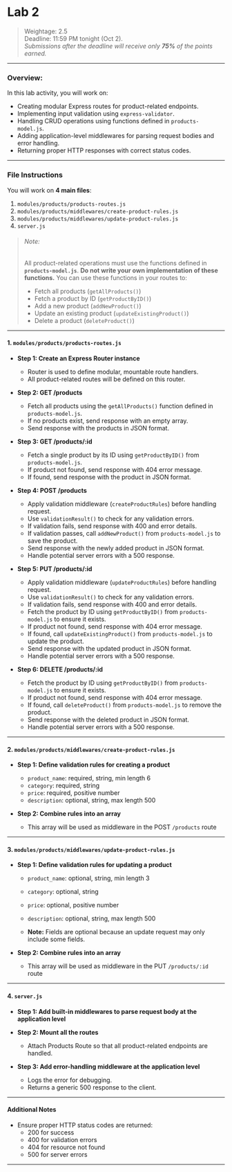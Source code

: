 # Lab 2

> Weightage: 2.5  
> Deadline: 11:59 PM tonight (Oct 2).  
> _Submissions after the deadline will receive only **75%** of the points earned._

---

### Overview:

In this lab activity, you will work on:

- Creating modular Express routes for product-related endpoints.
- Implementing input validation using `express-validator`.
- Handling CRUD operations using functions defined in `products-model.js`.
- Adding application-level middlewares for parsing request bodies and error handling.
- Returning proper HTTP responses with correct status codes.

---

### File Instructions

You will work on **4 main files**:

1. `modules/products/products-routes.js`
2. `modules/products/middlewares/create-product-rules.js`
3. `modules/products/middlewares/update-product-rules.js`
4. `server.js`

> ###### Note:
>
> All product-related operations must use the functions defined in **`products-model.js`**. **Do not write your own implementation of these functions.** You can use these functions in your routes to:
>
> - Fetch all products (`getAllProducts()`)
> - Fetch a product by ID (`getProductByID()`)
> - Add a new product (`addNewProduct()`)
> - Update an existing product (`updateExistingProduct()`)
> - Delete a product (`deleteProduct()`)

---

#### 1. `modules/products/products-routes.js`

- **Step 1: Create an Express Router instance**

  - Router is used to define modular, mountable route handlers.
  - All product-related routes will be defined on this router.

- **Step 2: GET /products**

  - Fetch all products using the `getAllProducts()` function defined in `products-model.js`.
  - If no products exist, send response with an empty array.
  - Send response with the products in JSON format.

- **Step 3: GET /products/:id**

  - Fetch a single product by its ID using `getProductByID()` from `products-model.js`.
  - If product not found, send response with 404 error message.
  - If found, send response with the product in JSON format.

- **Step 4: POST /products**

  - Apply validation middleware (`createProductRules`) before handling request.
  - Use `validationResult()` to check for any validation errors.
  - If validation fails, send response with 400 and error details.
  - If validation passes, call `addNewProduct()` from `products-model.js` to save the product.
  - Send response with the newly added product in JSON format.
  - Handle potential server errors with a 500 response.

- **Step 5: PUT /products/:id**

  - Apply validation middleware (`updateProductRules`) before handling request.
  - Use `validationResult()` to check for any validation errors.
  - If validation fails, send response with 400 and error details.
  - Fetch the product by ID using `getProductByID()` from `products-model.js` to ensure it exists.
  - If product not found, send response with 404 error message.
  - If found, call `updateExistingProduct()` from `products-model.js` to update the product.
  - Send response with the updated product in JSON format.
  - Handle potential server errors with a 500 response.

- **Step 6: DELETE /products/:id**

  - Fetch the product by ID using `getProductByID()` from `products-model.js` to ensure it exists.
  - If product not found, send response with 404 error message.
  - If found, call `deleteProduct()` from `products-model.js` to remove the product.
  - Send response with the deleted product in JSON format.
  - Handle potential server errors with a 500 response.

---

#### 2. `modules/products/middlewares/create-product-rules.js`

- **Step 1: Define validation rules for creating a product**

  - `product_name`: required, string, min length 6
  - `category`: required, string
  - `price`: required, positive number
  - `description`: optional, string, max length 500

- **Step 2: Combine rules into an array**

  - This array will be used as middleware in the POST `/products` route

---

#### 3. `modules/products/middlewares/update-product-rules.js`

- **Step 1: Define validation rules for updating a product**

  - `product_name`: optional, string, min length 3
  - `category`: optional, string
  - `price`: optional, positive number
  - `description`: optional, string, max length 500

  - **Note:** Fields are optional because an update request may only include some fields.

- **Step 2: Combine rules into an array**

  - This array will be used as middleware in the PUT `/products/:id` route

---

#### 4. `server.js`

- **Step 1: Add built-in middlewares to parse request body at the application level**

- **Step 2: Mount all the routes**

  - Attach Products Route so that all product-related endpoints are handled.

- **Step 3: Add error-handling middleware at the application level**

  - Logs the error for debugging.
  - Returns a generic 500 response to the client.

---

#### Additional Notes

- Ensure proper HTTP status codes are returned:
  - 200 for success
  - 400 for validation errors
  - 404 for resource not found
  - 500 for server errors

---
